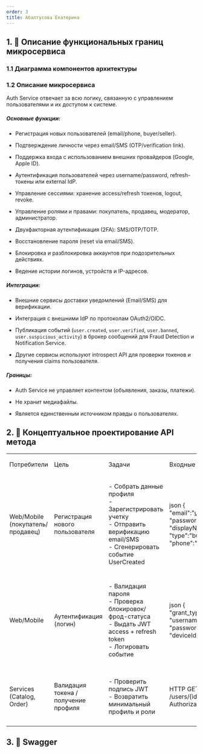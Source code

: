 ```yaml
---
order: 3
title: Абалтусова Екатерина
---
```


## 1\. 📖 Описание функциональных границ микросервиса

### 1\.1 Диаграмма компонентов архитектуры

<mermaid path="./abaltusova-ekaterina.mermaid" width="492px" height="363px"/>

### 1\.2 Описание микросервиса

Auth Service отвечает за всю логику, связанную с управлением пользователями и их доступом к системе.

##### Основные функции:

-  Регистрация новых пользователей (email/phone, buyer/seller).

-  Подтверждение личности через email/SMS (OTP/verification link).

-  Поддержка входа с использованием внешних провайдеров (Google, Apple ID).

-  Аутентификация пользователей через username/password, refresh-токены или external IdP.

-  Управление сессиями: хранение access/refresh токенов, logout, revoke.

-  Управление ролями и правами: покупатель, продавец, модератор, администратор.

-  Двухфакторная аутентификация (2FA): SMS/OTP/TOTP.

-  Восстановление пароля (reset via email/SMS).

-  Блокировка и разблокировка аккаунтов при подозрительных действиях.

-  Ведение истории логинов, устройств и IP-адресов.

##### Интеграции:

-  Внешние сервисы доставки уведомлений (Email/SMS) для верификации.

-  Интеграция с внешними IdP по протоколам OAuth2/OIDC.

-  Публикация событий (`user.created`, `user.verified`, `user.banned`, `user.suspicious_activity`) в брокер сообщений для Fraud Detection и Notification Service.

-  Другие сервисы используют introspect API для проверки токенов и получения claims пользователя.

##### Границы:

-  Auth Service не управляет контентом (объявления, заказы, платежи).

-  Не хранит медиафайлы.

-  Является единственным источником правды о пользователях.

## 2\. 🧩 Концептуальное проектирование API метода

<table header="row">
<colgroup><col width="137"/><col width="171"/><col width="250"/><col width="192"/><col width="239"/></colgroup>
<tr>
<td>

Потребители

</td>
<td>

Цель

</td>
<td>

Задачи

</td>
<td>

Входные данные

</td>
<td>

Выходные данные

</td>
</tr>
<tr>
<td>

Web/Mobile (покупатель/продавец)

</td>
<td>

Регистрация нового пользователя

</td>
<td>

\- Собрать данные профиля\
\- Зарегистрировать учетку\
\- Отправить верификацию email/SMS\
\- Сгенерировать событие UserCreated

</td>
<td>

json \{ "email":"user@ex.com", "password":"P@ssw0rd!", "displayName":"Иван", "type":"buyer|seller", "phone":"+7999..." } 

</td>
<td>

201 Created и тело: json 

\{ "id":"uuid", "email":"user@ex.com", "status":"pending_verification", "createdAt":"2025-09-20T12:34:56Z" } 

HTTP заголовки: Location: /users/\{id}

</td>
</tr>
<tr>
<td>

Web/Mobile

</td>
<td>

Аутентификация (логин)

</td>
<td>

\- Валидация пароля\
\- Проверка блокировок/фрод-статуса\
\- Выдать JWT access + refresh token\
\- Логировать событие

</td>
<td>

json \{ "grant_type":"password", "username":"user@ex.com", "password":"P@ssw0rd!", "deviceId":"string" } 

</td>
<td>

200 OK: json 

\{ "access_token":"jwt.v1...", "expires_in":3600, "refresh_token":"opaque-token", "refresh_expires_in":604800, "token_type":"Bearer" } 

Set-Cookie (HttpOnly) опционально для web.

</td>
</tr>
<tr>
<td>

Services (Catalog, Order)

</td>
<td>

Валидация токена / получение профиля

</td>
<td>

\- Проверить подпись JWT\
\- Возвратить минимальный профиль и роли

</td>
<td>

HTTP GET /introspect или /users/\{id}?fields=minimal, Authorization: Bearer

</td>
<td>

200 OK: json 

\{ "id":"uuid", "email":"user@ex.com", "roles":\["buyer","seller"\], "flags":\{"risk":"low"} }

</td>
</tr>
</table>

## 3\. 🤝 Swagger

<openapi src="./_index-2.yaml" flag="true"/>

### 